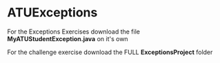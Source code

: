# ATUExceptions

For the Exceptions Exercises download the file **MyATUStudentException.java** on it's own

For the challenge exercise download the FULL **ExceptionsProject** folder
